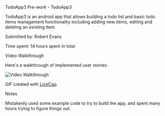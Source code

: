 TodoApp3 Pre-work - TodoApp3

TodoApp3 is an android app that allows building a todo list and basic todo items management functionality including adding new items, editing and deleting an existing item.

Submitted by: Robert Evans

Time spent: 14 hours spent in total


Video Walkthrough 

Here's a walkthrough of implemented user stories:

<img src= 'http://i.imgur.com/9SyKgli.gif?1' title='Video Walkthrough' width='' alt='Video Walkthrough' />

GIF created with [LiceCap](http://www.cockos.com/licecap/).



Notes

Mistakenly used some example code to try to build the app, and spent many hours trying to figure things out.

